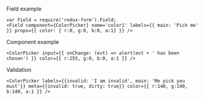 Field example

    var Field = require('redux-form').Field;
    <Field component={ColorPicker} name='color1' labels={{ main: 'Pick me' }} props={{ color: { r:0, g:0, b:0, a:1} }} />
    
Component example

    <ColorPicker input={{ onChange: (evt) => alert(evt + ' has been chosen') }} color={{ r:255, g:0, b:0, a:1 }} />

Validation

    <ColorPicker labels={{invalid: 'I am invalid', main: 'Me pick you must'}} meta={{invalid: true, dirty: true}} color={{ r:140, g:140, b:140, a:1 }} />
